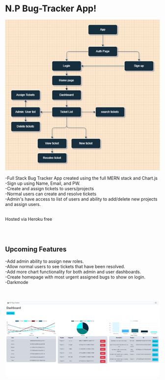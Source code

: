 <h1>N.P Bug-Tracker App!</h1>

![N.P Bug-Tracker wireframe](https://raw.githubusercontent.com/JustTheNorm/Bug-Tracker/main/public/wireframe.png)

-Full Stack Bug Tracker App created using the full MERN stack and Chart.js
<br/>
-Sign up using Name, Email, and PW. <br/>
-Create and assign tickets to users/projects
<br/>
-Normal users can create and resolve tickets
<br/>
-Admin's have access to list of users and ability to add/delete new projects and assign users. 
<br/><br/>



Hosted via Heroku free

<br/><br/>



<h2>Upcoming Features</h2>

-Add admin ability to assign new roles. <br/>
-Allow normal users to see tickets that have been resolved. <br/>
-Add more chart functionality for both admin and user dashboards. <br/>
-Create homepage with most urgent assigned bugs to show on login. <br/>
-Darkmode
<br/>
<br/>
<br/>



![N.P Bug-Tracker](https://raw.githubusercontent.com/JustTheNorm/Bug-Tracker/main/public/npbugtracker.png)
